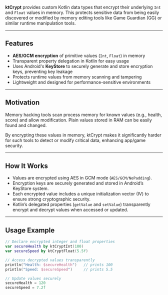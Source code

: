 **ktCrypt** provides custom Kotlin data types that encrypt their underlying `Int` and `Float` values in memory. This protects sensitive data from being easily discovered or modified by memory editing tools like Game Guardian (GG) or similar runtime manipulation tools.

---

## Features

- **AES/GCM encryption** of primitive values (`Int`, `Float`) in memory
- Transparent property delegation in Kotlin for easy usage
- Uses Android's **KeyStore** to securely generate and store encryption keys, preventing key leakage
- Protects runtime values from memory scanning and tampering
- Lightweight and designed for performance-sensitive environments

---

## Motivation

Memory hacking tools scan process memory for known values (e.g., health, score) and allow modification. Plain values stored in RAM can be easily found and changed.

By encrypting these values in memory, ktCrypt makes it significantly harder for such tools to detect or modify critical data, enhancing app/game security.

---

## How It Works

- Values are encrypted using AES in GCM mode (`AES/GCM/NoPadding`).
- Encryption keys are securely generated and stored in Android’s KeyStore system.
- Each encrypted value includes a unique initialization vector (IV) to ensure strong cryptographic security.
- Kotlin’s delegated properties (`getValue` and `setValue`) transparently encrypt and decrypt values when accessed or updated.

---

## Usage Example

```kotlin
// Declare encrypted integer and float properties
var secureHealth by ktCryptInt(100)
var secureSpeed by ktCryptFloat(5.5f)

// Access decrypted values transparently
println("Health: $secureHealth")   // prints 100
println("Speed: $secureSpeed")     // prints 5.5

// Update values securely
secureHealth = 120
secureSpeed = 7.2f
